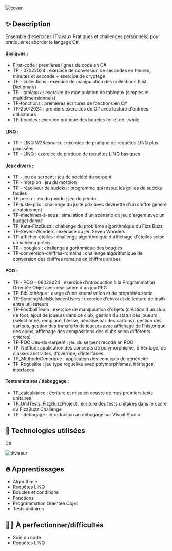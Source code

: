 ![cover](https://github.com/JessicaGUALTIERI/Cours-TP-C-/blob/main/readme_img/README_cover.png)

## ✨ Description 
Ensemble d'exercices (Travaux Pratiques et challenges personnels) pour pratiquer et aborder le langage C#.

#### Basiques :  
* First-code : premières lignes de code en C#  
* TP - 07022024 : exercice de conversion de secondes en heures, minutes et seconde + exercice de cryptage  
* TP - collections : exercice de manipulation des collections (List, Dictionary)  
* TP - tableaux : exercice de manipulation de tableaux (simples et multidimensionnels)  
* TP-fonctions : premières écritures de fonctions en C#  
* TP-25012024 : premiers exercices de C# avec lecture d'entrées utilisateurs  
* TP-boucles : exercice pratique des boucles for et do...while  

#### LINQ :  
* TP - LINQ W3Resource : exercice de pratique de requêtes LINQ plus poussées  
* TP - LINQ : exercice de pratique de requêtes LINQ basiques  

#### Jeux divers :
* TP - jeu du serpent : jeu de société du serpent  
* TP - morpion : jeu du morpion  
* TP - résolveur de sudoku : programme qui résout les grilles de sudoku faciles 
* TP perso - jeu du pendu : jeu du pendu  
* TP-juste-prix : challenge du juste prix avec devinette d'un chiffre généré aléatoirement  
* TP-machines-à-sous : simulation d'un scénario de jeu d'argent avec un budget donné  
* TP-Kata-FizzBuzz : challenge du problème algorithmique du Fizz Buzz  
* TP-Seven-Wonders : exercice du jeu Seven Wonders  
* TP-afficher-étoiles : challenge algorithmique d'affichage d'étoiles selon un schéma précis  
* TP - bougies : challenge algorithmique des bougies  
* TP-conversion-chiffres-romains : challenge algorithmique de conversion des chiffres romains en chiffres arabes  

#### POO :  
* TP - POO - 08022024 : exercice d'introduction à la Programmation Orientée Objet avec réalisation d'un jeu RPG  
* TP-Bibliothèque : usage d'une énumération et de propriétés static
* TP-SendingMailsBetweenUsers : exercice d'envoi et de lecture de mails entre utilisateurs  
* TP-FootballTeam : exercice de manipulation d'objets (création d'un club de foot, ajout de joueurs dans ce club, gestion du statut des joueurs (sélectionné, remplacé, blessé, pénalisé par des cartons), gestion des cartons, gestion des transferts de joueurs avec affichage de l'historique des clubs, affichage des compositions des clubs selon différents critères)  
* TP-POO-Jeu-du-serpent : jeu du serpent recodé en POO  
* TP_Netflux : application des concepts de polymorphisme, d'héritage, de classes abstraites, d'override, d'interfaces  
* TP_MethodeGenerique : application des concepts de généricité  
* TP-Roguelike : jeu type roguelike avec polymorphismes, héritages, interfaces

#### __Tests unitaires / déboggage :__
* TP_calculatrice : écriture et mise en oeuvre de mes premiers tests unitaires  
* TP_UnitTests_FizzBuzzProject : écriture des tests unitaires dans le cadre du FizzBuzz Challenge
* TP - débogage : introduction au débogage sur Visual Studio  

## 🚀 __Technologies utilisées__  
C#

![diviseur](https://github.com/JessicaGUALTIERI/Cours-TP-C-/blob/main/readme_img/README_diviseur.png)

## 🔥 __Apprentissages__  
* Algorithmie
* Requêtes LINQ
* Boucles et conditions
* Fonctions
* Programmation Orientée Objet
* Tests unitaires

## 🏋️‍♀️ __À perfectionner/difficultés__  
* Soin du code
* Requêtes LINQ